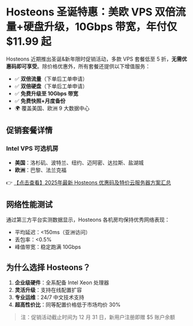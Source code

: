 # Hosteons 圣诞特惠：美欧 VPS 双倍流量+硬盘升级，10Gbps 带宽，年付仅 $11.99 起

Hosteons 近期推出圣诞&新年限时促销活动，多款 VPS 套餐低至 5 折，**无需优惠码即可享受**。除价格优惠外，所有套餐还提供以下增值服务：

- ✅ **双倍流量**（下单后工单申请）
- ✅ **双倍硬盘**（下单后工单申请）
- ✅ **免费升级至 10Gbps 带宽**
- ✅ **免费快照+月度备份**
- 🌍 覆盖美国、欧洲 9 大数据中心

## 促销套餐详情

### Intel VPS 可选机房
- **美国**：洛杉矶、波特兰、纽约、迈阿密、达拉斯、盐湖城
- **欧洲**：巴黎、法兰克福

👉 [【点击查看】2025年最新 Hosteons 优惠码及特价云服务器方案汇总](https://bit.ly/hosteons)

## 网络性能测试

通过第三方平台实测数据显示，Hosteons 各机房均保持优秀网络表现：

- 平均延迟：<150ms（亚洲访问）
- 丢包率：<0.5%
- 峰值带宽：稳定跑满 10Gbps

## 为什么选择 Hosteons？

1. **企业级硬件**：全系配备 Intel Xeon 处理器
2. **灵活升级**：支持在线配置扩容
3. **专业运维**：24/7 中文技术支持
4. **超高性价比**：同等配置价格低于市场均价 30%

> 注：促销活动截止时间为 12 月 31 日，新用户注册即赠 $5 账户余额